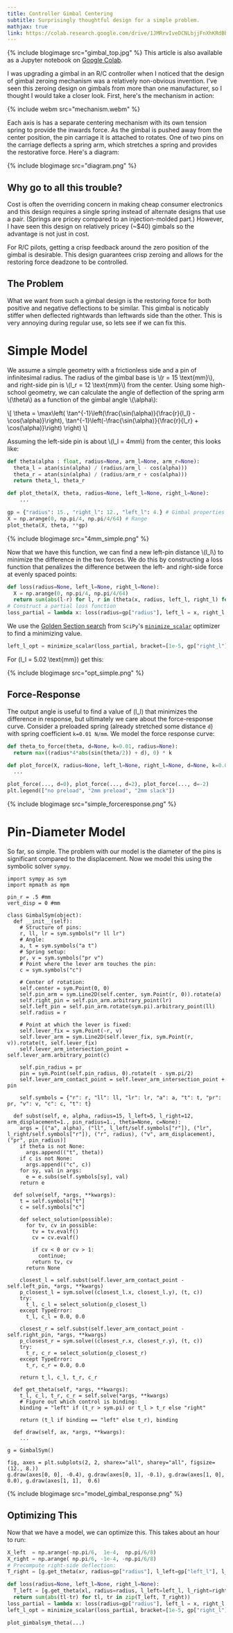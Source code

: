 ```yaml
---
title: Controller Gimbal Centering
subtitle: Surprisingly thoughtful design for a simple problem.
mathjax: true
link: https://colab.research.google.com/drive/1JMRrvIveDCNLbjjFnXhKRdBbqAS1PLMy
---
```


{% include blogimage src="gimbal_top.jpg" %}
This article is also available as a Jupyter notebook on [Google Colab](https://colab.research.google.com/drive/1JMRrvIveDCNLbjjFnXhKRdBbqAS1PLMy).

I was upgrading a gimbal in an R/C controller when I noticed that the design of gimbal zeroing mechanism was a relatively non-obvious invention. I've seen this zeroing design on gimbals from more than one manufacturer, so I thought I would take a closer look. First, here's the mechanism in action:

{% include webm src="mechanism.webm" %}

Each axis is has a separate centering mechanism with its own tension spring to provide the inwards force. As the gimbal is pushed away from the center position, the pin carriage it is attached to rotates. One of two pins on the carriage deflects a spring arm, which stretches a spring and provides the restorative force. Here's a diagram:

{% include blogimage src="diagram.png" %}

## Why go to all this trouble?

Cost is often the overriding concern in making cheap consumer electronics and this design requires a single spring instead of alternate designs that use a pair. (Springs are pricey compared to an injection-molded part.) However, I have seen this design on relatively pricey (~$40) gimbals so the advantage is not just in cost.

For R/C pilots, getting a crisp feedback around the zero position of the gimbal is desirable. This design guarantees crisp zeroing and allows for the restoring force deadzone to be controlled.

## The Problem

What we want from such a gimbal design is the restoring force for both positive and negative deflections to be similar. This gimbal is noticably stiffer when deflected rightwards than leftwards side than the other. This is very annoying during regular use, so lets see if we can fix this.

# Simple Model

We assume a simple geometry with a frictionless side and a pin of infinitesimal radius. The radius of the gimbal base is \\(r = 15 \text{mm}\\), and right-side pin is \\(l_r = 12 \text{mm}\\) from the center. Using some high-school geometry, we can calculate the angle of deflection of the spring arm \\(\theta\\) as a function of the gimbal angle \\(\alpha\\):

\\[
\theta = \max\left(
    \tan^{-1}\left(\frac{\sin(\alpha)}{\frac{r}{l_l} - \cos(\alpha)}\right),
    \tan^{-1}\left(-\frac{\sin(\alpha)}{\frac{r}{l_r} + \cos(\alpha)}\right)
    \right)
\\]

Assuming the left-side pin is about \\(l_l = 4mm\\) from the center, this looks like:

```python
def theta(alpha : float, radius=None, arm_l=None, arm_r=None):
  theta_l = atan(sin(alpha) / (radius/arm_l - cos(alpha))) 
  theta_r = atan(sin(alpha) / (radius/arm_r + cos(alpha)))
  return theta_l, theta_r

def plot_theta(X, theta, radius=None, left_l=None, right_l=None):
    ...

gp = {"radius": 15., "right_l": 12., "left_l": 4.} # Gimbal properties
X = np.arange(0, np.pi/4, np.pi/4/64) # Range
plot_theta(X, theta, **gp)
```

{% include blogimage src="4mm_simple.png" %}

Now that we have this function, we can find a new left-pin distance \\(l_l\\) to minimize the difference in the two forces. We do this by constructing a loss function that penalizes the difference between the left- and right-side force at evenly spaced points:

```python
def loss(radius=None, left_l=None, right_l=None):
  X = np.arange(0, np.pi/4, np.pi/4/64)
  return sum(abs(l-r) for l, r in (theta(x, radius, left_l, right_l) for x in X))
# Construct a partial loss function
loss_partial = lambda x: loss(radius=gp["radius"], left_l = x, right_l = gp["right_l"])
```

We use the [Golden Section search](https://en.wikipedia.org/wiki/Golden-section_search) from `SciPy`'s [`minimize_scalar`](https://docs.scipy.org/doc/scipy/reference/generated/scipy.optimize.minimize_scalar.html#scipy.optimize.minimize_scalar) optimizer to find a minimizing value.

```python
left_l_opt = minimize_scalar(loss_partial, bracket=[1e-5, gp["right_l"]], method="golden")
```

For \(l_l = 5.02 \text{mm}\) get this:

{% include blogimage src="opt_simple.png" %}


## Force-Response

The output angle is useful to find a value of \(l_l\) that minimizes the difference in response, but ultimately we care about the force-response curve. Consider a preloaded spring (already stretched some distance `d`) with spring coefficient `k=0.01 N/mm`. We model the force response curve:

```python
def theta_to_force(theta, d=None, k=0.01, radius=None):
  return max((radius*4*abs(sin(theta/2)) + d), 0) * k

def plot_force(X, radius=None, left_l=None, right_l=None, d=None, k=0.01):
  ...

plot_force(..., d=0), plot_force(..., d=2), plot_force(..., d=-2)
plt.legend(["no preload", "2mm preload", "2mm slack"])
```

{% include blogimage src="simple_forceresponse.png" %}

# Pin-Diameter Model

So far, so simple. The problem with our model is the diameter of the pins is significant compared to the displacement. Now we model this using the symbolic solver `sympy`.

```
import sympy as sym
import mpmath as mpm

pin_r = .5 #mm
vert_disp = 0 #mm

class GimbalSym(object):
  def __init__(self):
    # Structure of pins:
    r, ll, lr = sym.symbols("r ll lr")
    # Angle:
    a, t = sym.symbols("a t")
    # Spring setup:
    pr, v = sym.symbols("pr v")
    # Point where the lever arm touches the pin:
    c = sym.symbols("c")
    
    # Center of rotation:
    self.center = sym.Point(0, 0)
    self.pin_arm = sym.Line2D(self.center, sym.Point(r, 0)).rotate(a)
    self.right_pin = self.pin_arm.arbitrary_point(lr)
    self.left_pin = self.pin_arm.rotate(sym.pi).arbitrary_point(ll)
    self.radius = r

    # Point at which the lever is fixed:
    self.lever_fix = sym.Point(-r, v)
    self.lever_arm = sym.Line2D(self.lever_fix, sym.Point(r, v)).rotate(t, self.lever_fix)
    self.lever_arm_intersection_point = self.lever_arm.arbitrary_point(c)
    
    self.pin_radius = pr
    pin = sym.Point(self.pin_radius, 0).rotate(t - sym.pi/2)
    self.lever_arm_contact_point = self.lever_arm_intersection_point + pin    
    
    self.symbols = {"r": r, "ll": ll, "lr": lr, "a": a, "t": t, "pr": pr, "v": v, "c": c, "t": t}

  def subst(self, e, alpha, radius=15, l_left=5, l_right=12, arm_displacement=1., pin_radius=1., theta=None, c=None):
    args = [("a", alpha), ("ll", l_left/self.symbols["r"]), ("lr", l_right/self.symbols["r"]), ("r", radius), ("v", arm_displacement), ("pr", pin_radius)]
    if theta is not None:
      args.append(("t", theta))
    if c is not None:
      args.append(("c", c))
    for sy, val in args:
      e = e.subs(self.symbols[sy], val)
    return e

  def solve(self, *args, **kwargs):
    t = self.symbols["t"]
    c = self.symbols["c"]

    def select_solution(possible):
      for tv, cv in possible:
        tv = tv.evalf()
        cv = cv.evalf()
        
        if cv < 0 or cv > 1:
          continue;
        return tv, cv
      return None
    
    closest_l = self.subst(self.lever_arm_contact_point - self.left_pin, *args, **kwargs)
    p_closest_l = sym.solve((closest_l.x, closest_l.y), (t, c))
    try:
      t_l, c_l = select_solution(p_closest_l)
    except TypeError:
      t_l, c_l = 0.0, 0.0

    closest_r = self.subst(self.lever_arm_contact_point - self.right_pin, *args, **kwargs)
    p_closest_r = sym.solve((closest_r.x, closest_r.y), (t, c))
    try:
      t_r, c_r = select_solution(p_closest_r)
    except TypeError:
      t_r, c_r = 0.0, 0.0

    return t_l, c_l, t_r, c_r

  def get_theta(self, *args, **kwargs):
    t_l, c_l, t_r, c_r = self.solve(*args, **kwargs)
    # Figure out which control is binding:
    binding = "left" if (t_r > sym.pi) or t_l > t_r else "right" 
    
    return (t_l if binding == "left" else t_r), binding
  
  def draw(self, ax, *args, **kwargs):
    ...

g = GimbalSym()

fig, axes = plt.subplots(2, 2, sharex="all", sharey="all", figsize=(12., 8.))
g.draw(axes[0, 0], -0.4), g.draw(axes[0, 1], -0.1), g.draw(axes[1, 0],  0.0), g.draw(axes[1, 1],  0.6)
```

{% include blogimage src="model_gimbal_response.png" %}

## Optimizing This

Now that we have a model, we can optimize this. This takes about an hour to run:

```python
X_left  = np.arange(-np.pi/6,  1e-4,  np.pi/6/8)
X_right = np.arange( np.pi/6, -1e-4, -np.pi/6/8)
# Precompute right-side deflection:
T_right = [g.get_theta(xr, radius=gp["radius"], l_left=gp["left_l"], l_right=gp["right_l"])[0] for xr in X_right]

def loss(radius=None, left_l=None, right_l=None):
  T_left = [g.get_theta(xl, radius=radius, l_left=left_l, l_right=right_l)[0] for xl in X_left]
  return sum(abs(tl-tr) for tl, tr in zip(T_left, T_right))
loss_partial = lambda x: loss(radius=gp["radius"], left_l = x, right_l = gp["right_l"])
left_l_opt = minimize_scalar(loss_partial, bracket=[1e-5, gp["right_l"]], method="golden")

plot_gimbalsym_theta(...)
```


